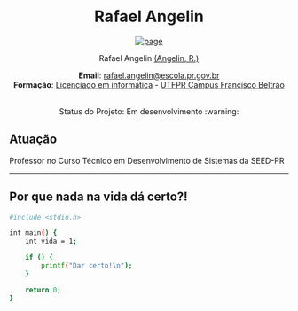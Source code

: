 <h1 align="center">
    <br>
    Rafael Angelin
</h1>
  <p align="center">
    <a href="https://github.com/RafaAngelin">
      <img src="https://img.shields.io/badge/Follow-My%20Page-blue" alt="page">
    </a> 
  </p>
   
  <p align="center">
  Rafael Angelin <a href="https://rafaelangelin.com.br" target="_blank">(Angelin, R.)</a>
  </p>
  
  <p align="center">
  <b>Email</b>: <a href="mailto:rafael.angelin@escola.pr.gov.br" target="_blank">rafael.angelin@escola.pr.gov.br</a> <br>
  <b>Formação</b>: <a href="https://portal.utfpr.edu.br/cursos/graduacao/licenciatura/licenciatura-em-informatica" target="_blank">Licenciado em informática</a>
  -
  <a href="https://portal.utfpr.edu.br/campus/franciscobeltrao" target="_blank">UTFPR Campus Francisco Beltrão</a> <br>
  </p>
  
  <p align="center">
  <br>
  Status do Projeto: Em desenvolvimento :warning:
  </p>
  
  <h2>Atuação</h2>
  Professor no Curso Técnido em Desenvolvimento de Sistemas da SEED-PR
  
  <hr>
  
  <h2>Por que nada na vida dá certo?!</h2>
  
  ```bash
  #include <stdio.h>
  
  int main() {
      int vida = 1;
  
      if () {
          printf("Dar certo!\n");
      }
  
      return 0;
  }
  ```
  
